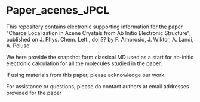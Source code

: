 # Paper_acenes_JPCL

This repository contains electronic supporting information for the paper "Charge Localization in Acene Crystals from Ab Initio Electronic Structure", published on J. Phys. Chem. Lett., doi:?? by F. Ambrosio, J. Wiktor, A. Landi, A. Peluso

We here provide the snapshot form classical MD used as a start for ab-initio electronic calculation for all the molecules studied in the paper.

If using materials from this paper, please acknowledge our work.

For assistance or questions, please do contact authors at email addresses provided for the paper
